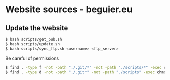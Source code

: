 # Website sources - beguier.eu

## Update the website

```bash
$ bash scripts/get_pub.sh
$ bash scripts/update.sh
$ bash scripts/sync_ftp.sh <username> <ftp_server>
```

Be careful of permissions
```bash
$ find . -type f -not -path "./.git/*" -not -path "./scripts/*" -exec chmod 644 {} \;
$ find . -type d -not -path "./.git*" -not -path "./scripts" -exec chmod 755 {} \;
```
